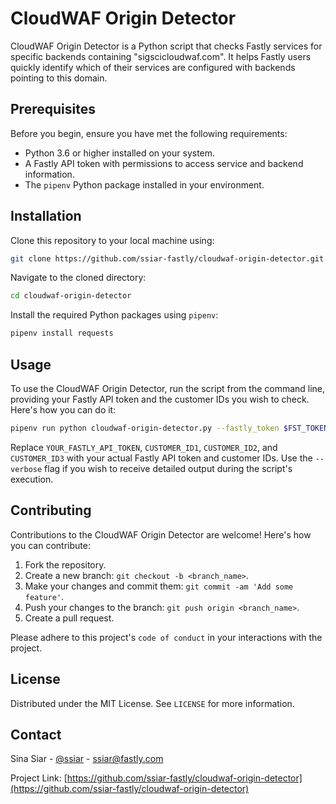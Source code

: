 # CloudWAF Origin Detector

CloudWAF Origin Detector is a Python script that checks Fastly services for specific backends containing "sigscicloudwaf.com". It helps Fastly users quickly identify which of their services are configured with backends pointing to this domain.

## Prerequisites

Before you begin, ensure you have met the following requirements:

- Python 3.6 or higher installed on your system.
- A Fastly API token with permissions to access service and backend information.
- The `pipenv` Python package installed in your environment.

## Installation

Clone this repository to your local machine using:

```bash
git clone https://github.com/ssiar-fastly/cloudwaf-origin-detector.git
```

Navigate to the cloned directory:

```bash
cd cloudwaf-origin-detector
```

Install the required Python packages using `pipenv`:

```bash
pipenv install requests
```

## Usage

To use the CloudWAF Origin Detector, run the script from the command line, providing your Fastly API token and the customer IDs you wish to check. Here's how you can do it:

```bash
pipenv run python cloudwaf-origin-detector.py --fastly_token $FST_TOKEN --customer_ids $CUSTOMER_ID1 $CUSTOMER_ID2 $CUSTOMER_ID3
```

Replace `YOUR_FASTLY_API_TOKEN`, `CUSTOMER_ID1`, `CUSTOMER_ID2`, and `CUSTOMER_ID3` with your actual Fastly API token and customer IDs. Use the `--verbose` flag if you wish to receive detailed output during the script's execution.

## Contributing

Contributions to the CloudWAF Origin Detector are welcome! Here's how you can contribute:

1. Fork the repository.
2. Create a new branch: `git checkout -b <branch_name>`.
3. Make your changes and commit them: `git commit -am 'Add some feature'`.
4. Push your changes to the branch: `git push origin <branch_name>`.
5. Create a pull request.

Please adhere to this project's `code of conduct` in your interactions with the project.

## License

Distributed under the MIT License. See `LICENSE` for more information.

## Contact

Sina Siar - [@ssiar](https://linkedin.com/in/ssiar) - ssiar@fastly.com

Project Link: [https://github.com/ssiar-fastly/cloudwaf-origin-detector](https://github.com/ssiar-fastly/cloudwaf-origin-detector)
